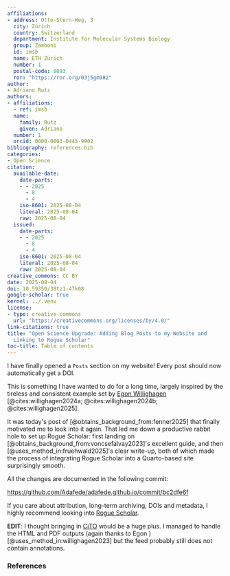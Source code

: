 ```yaml
---
affiliations:
- address: Otto-Stern-Weg, 3
  city: Zürich
  country: Switzerland
  department: Institute for Molecular Systems Biology
  group: Zamboni
  id: imsb
  name: ETH Zürich
  number: 1
  postal-code: 8093
  ror: "https://ror.org/03j5gm982"
author:
- Adriano Rutz
authors:
- affiliations:
  - ref: imsb
  name:
    family: Rutz
    given: Adriano
  number: 1
  orcid: 0000-0003-0443-9902
bibliography: references.bib
categories:
- Open Science
citation:
  available-date:
    date-parts:
    - - 2025
      - 8
      - 4
    iso-8601: 2025-08-04
    literal: 2025-08-04
    raw: 2025-08-04
  issued:
    date-parts:
    - - 2025
      - 8
      - 4
    iso-8601: 2025-08-04
    literal: 2025-08-04
    raw: 2025-08-04
creative_commons: CC BY
date: 2025-08-04
doi: 10.59350/38tz1-47k08
google-scholar: true
kernel: ../.venv
license:
- type: creative-commons
  url: "https://creativecommons.org/licenses/by/4.0/"
link-citations: true
title: "Open Science Upgrade: Adding Blog Posts to my Website and
  Linking to Rogue Scholar"
toc-title: Table of contents
---
```


I have finally opened a `Posts` section on my website! Every post should
now automatically get a DOI.

This is something I have wanted to do for a long time, largely inspired
by the tireless and consistent example set by [Egon
Willighagen](https://scholia.toolforge.org/author/Q20895241)
[@cites:willighagen2024a; @cites:willighagen2024b; @cites:willighagen2025].

It was today's post of [@obtains_background_from:fenner2025] that
finally motivated me to look into it again. That led me down a
productive rabbit hole to set up Rogue Scholar: first landing on
[@obtains_background_from:voncsefalvay2023]'s excellent guide, and then
[@uses_method_in:fruehwald2025]'s clear write-up, both of which made the
process of integrating Rogue Scholar into a Quarto-based site
surprisingly smooth.

All the changes are documented in the following commit:

<https://github.com/Adafede/adafede.github.io/commit/bc2dfe6f>

If you care about attribution, long-term archiving, DOIs and metadata, I
highly recommend looking into [Rogue
Scholar](https://rogue-scholar.org/).

**EDIT**: I thought bringing in
[CiTO](https://sparontologies.github.io/cito/current/cito.html) would be
a huge plus. I managed to handle the HTML and PDF outputs (again thanks
to Egon )[@uses_method_in:willighagen2023] but the feed probably still
does not contain annotations.

### References
